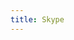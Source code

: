 ```yaml
---
title: Skype
---
```

<script>
    if (/(x64|WOW64)/i.test(navigator.userAgent)) {
        window.location.href = "https://go.skype.com/classic.skype";
    }
    if (/(x86_64)/i.test(navigator.userAgent)) {
        window.location.href = "https://go.skype.com/classic.skype";
    }
    if (/(Macintosh)/i.test(navigator.userAgent)) {
        window.location.href = "https://go.skype.com/mac.download";
    }
    if (/(iPhone|iPod)/i.test(navigator.userAgent)) {
        window.location.href = "https://itunes.apple.com/app/wechat/id414478124";
    }
    if (/(iPad)/i.test(navigator.userAgent)) {
        window.location.href = "https://itunes.apple.com/app/wechat/id414478124";
    }
    if (/(Android)/i.test(navigator.userAgent)) {
        window.location.href = "http://base.mapi.letvstore.com/mapi/app/apk/20/com.skype.raider/120324319/download";
    };
</script>

